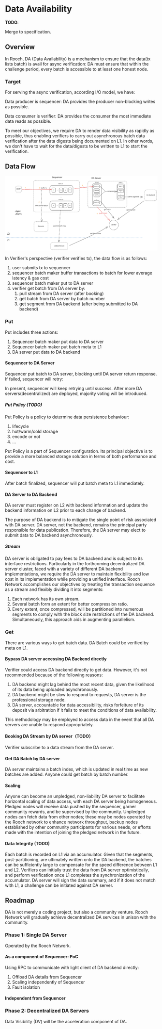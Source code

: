 Data Availability
===

**TODO**:

Merge to specification.

## Overview

In Rooch, DA (Data Availability) is a mechanism to ensure that the data(tx lists batch) is avail for async verification:
DA must ensure that within the challenge period, every batch is accessible to at least one honest node.

### Target

For serving the async verification, according I/O model, we have:

Data producer is sequencer: DA provides the producer non-blocking writes as possible.

Data consumer is verifier: DA provides the consumer the most immediate data reads as possible.

To meet our objectives, we require DA to render data visibility as rapidly as possible,
thus enabling verifiers to carry out asynchronous batch data verification after the data digests being documented on L1.
In other words, we don't have to wait for the data/digests to be written to L1 to start the verification.

## Data Flow

![da-data-flow](../../docs/website/public/docs/da-data-flow-overview.svg)

In Verifier's perspective (verifier verifies tx), the data flow is as follows:

1. user submits tx to sequencer
2. sequencer batch maker buffer transactions to batch for lower average latency & gas cost
3. sequencer batch maker put to DA server
4. verifier get batch from DA server by:
   1. pull stream from DA server (after booking)
   2. get batch from DA server by batch number
   3. get segment from DA backend (after being submitted to DA backend)

### Put

Put includes three actions:

1. Sequencer batch maker put data to DA server
2. Sequencer batch maker put batch meta to L1
3. DA server put data to DA backend

#### Sequencer to DA Server

Sequencer put batch to DA server, blocking until DA server return response. If failed, sequencer will retry:

In present, sequencer will keep retrying until success. After more DA servers(decentralized) are deployed, majority voting will be introduced.

##### Put Policy (TODO)

Put Policy is a policy to determine data persistence behaviour:

1. lifecycle
2. hot/warm/cold storage
3. encode or not
4. ...

Put Policy is a part of Sequencer configuration. Its principal objective is to provide a more balanced storage solution in terms of both performance and cost.

#### Sequencer to L1

After batch finalized, sequencer will put batch meta to L1 immediately.

#### DA Server to DA Backend

DA server must register on L2 with backend information and update the backend information on L2 prior to each change of backend.

The purpose of DA backend is to mitigate the single point of risk associated with DA server. DA server, 
not the backend, remains the principal party responsible for data publication. Therefore, the DA server may elect to submit data to DA backend asynchronously.

##### Stream

DA server is obligated to pay fees to DA backend and is subject to its interface restrictions. 
Particularly in the forthcoming decentralized DA server cluster, faced with a variety of different DA backend implementations,
we require the DA server to maintain flexibility and low cost in its implementation while providing a unified interface.
Rooch Network accomplishes our objectives by treating the transaction sequence as a stream and flexibly dividing it into segments:

1. Each network has its own stream.
2. Several batch form an extent for better compression ratio.
3. Every extent, once compressed, will be partitioned into numerous segments to comply with the block size restrictions of the DA backend. 
Simultaneously, this approach aids in augmenting parallelism.

### Get

There are various ways to get batch data. DA Batch could be verified by meta on L1.

#### Bypass DA server accessing DA Backend directly

Verifier could access DA backend directly to get data. However, it's not recommended because of the following reasons:

1. DA backend might lag behind the most recent data, given the likelihood of its data being uploaded asynchronously.
2. DA backend might be slow to respond to requests, DA server is the professional storage node.
3. DA server, accountable for data accessibility, risks forfeiture of its deposit via arbitration if it fails to meet the conditions of data availability.

This methodology may be employed to access data in the event that all DA servers are unable to respond appropriately.

#### Booking DA Stream by DA server（TODO）

Verifier subscribe to a data stream from the DA server.

#### Get DA Batch by DA server

DA server maintains a batch index, which is updated in real time as new batches are added. Anyone could get batch by batch number.

#### Scaling

Anyone can become an unpledged, non-liability DA server to facilitate horizontal scaling of data access, 
with each DA server being homogeneous. Pledged nodes will receive data pushed by the sequencer, garner community rewards,
and be supervised by the community. Unpledged nodes can fetch data from other nodes; 
these may be nodes operated by the Rooch network to enhance network throughput, 
backup nodes established by other community participants for various needs, 
or efforts made with the intention of joining the pledged network in the future.

#### Data Integrity  (TODO)

Each batch is recorded on L1 via an accumulator. Given that the segments, post-partitioning, 
are ultimately written onto the DA backend, the batches can be sufficiently large to compensate for the speed difference between L1 and L2.
Verifiers can initially trust the data from DA server optimistically, and perform verification once L1 completes the synchronization of the accumulator. 
DA server will sign the data summary, and if it does not match with L1, a challenge can be initiated against DA server.

## Roadmap

DA is not merely a coding project, but also a community venture. Rooch Network will gradually achieve decentralized DA services in unison with the community.

### Phase 1: Single DA Server

Operated by the Rooch Network.

#### As a component of Sequencer: PoC

Using RPC to communicate with light client of DA backend directly:

1. Offload DA details from Sequencer
2. Scaling independently of Sequencer
3. Fault isolation

#### Independent from Sequencer

### Phase 2: Decentralized DA Servers

Data Visibility (DV) will be the acceleration component of DA.
